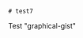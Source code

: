                                                                                                                                                                                                                                              # test7
Test "graphical-gist"